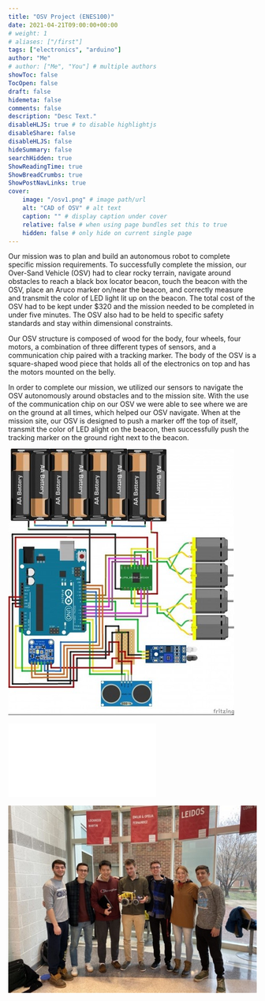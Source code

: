 ```yaml
---
title: "OSV Project (ENES100)"
date: 2021-04-21T09:00:00+00:00
# weight: 1
# aliases: ["/first"]
tags: ["electronics", "arduino"]
author: "Me"
# author: ["Me", "You"] # multiple authors
showToc: false
TocOpen: false
draft: false
hidemeta: false
comments: false
description: "Desc Text."
disableHLJS: true # to disable highlightjs
disableShare: false
disableHLJS: false
hideSummary: false
searchHidden: true
ShowReadingTime: true
ShowBreadCrumbs: true
ShowPostNavLinks: true
cover:
    image: "/osv1.png" # image path/url
    alt: "CAD of OSV" # alt text
    caption: "" # display caption under cover
    relative: false # when using page bundles set this to true
    hidden: false # only hide on current single page
---
```


Our mission was to plan and build an autonomous robot to complete specific mission requirements. To successfully complete the mission, our Over-Sand Vehicle (OSV) had to clear rocky terrain, navigate around obstacles to reach a black box locator beacon, touch the beacon with the OSV, place an Aruco marker on/near the beacon, and correctly measure and transmit the color of LED light lit up on the beacon. The total cost of the OSV had to be kept under $320 and the mission needed to be completed in under five minutes. The OSV also had to be held to specific safety standards and stay within dimensional constraints.

Our OSV structure is composed of wood for the body, four wheels, four motors, a combination of three different types of sensors, and a communication chip paired with a tracking marker. The body of the OSV is a square-shaped wood piece that holds all of the electronics on top and has the motors mounted on the belly.

In order to complete our mission, we utilized our sensors to navigate the OSV autonomously around obstacles and to the mission site. With the use of the communication chip on our OSV we were able to see where we are on the ground at all times, which helped our OSV navigate. When at the mission site, our OSV is designed to push a marker off the top of itself, transmit the color of LED alight on the beacon, then successfully push the tracking marker on the ground right next to the beacon.


![Circuitry](osv2.jpg)


![Final presentation](osv3.pdf)


![Group Picture](osv4.jfif)
